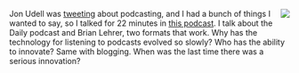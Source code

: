 <img src="http://scripting.com/images/2019/09/27/todd.png" border="0" align="right">Jon Udell was <a href="https://twitter.com/judell/status/1305924441809903617">tweeting</a> about podcasting, and I had a bunch of things I wanted to say, so I talked for 22 minutes in <a href="http://scripting.com/2020/09/15/whyIsPodcastingSoPrimitive.m4a">this podcast</a>. I talk about the Daily podcast and Brian Lehrer, two formats that work. Why has the technology for listening to podcasts evolved so slowly? Who has the ability to innovate? Same with blogging. When was the last time there was a serious innovation?
